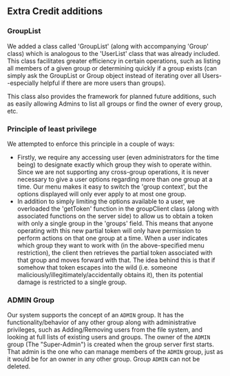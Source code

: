 ## Extra Credit additions
### GroupList
  We added a class called 'GroupList' (along with accompanying 'Group' class) which is analogous to the 'UserList' class that was already included. This class facilitates greater efficiency in certain operations, such as listing all members of a given group or determining quickly if a group exists (can simply ask the GroupList or Group object instead of iterating over all Users--especially helpful if there are more users than groups).  

  This class also provides the framework for planned future additions, such as easily allowing Admins to list all groups or find the owner of every group, etc.  

### Principle of least privilege
We attempted to enforce this principle in a couple of ways:  
*   Firstly, we require any accessing user (even administrators for the time being) to designate exactly which group they wish to operate within. Since we are not supporting any cross-group operations, it is never necessary to give a user options regarding more than one group at a time. Our menu makes it easy to switch the 'group context', but the options displayed will only ever apply to at most one group.  
*   In addition to simply limiting the options available to a user, we overloaded the 'getToken' function in the groupClient class (along with associated functions on the server side) to allow us to obtain a token with only a single group in the 'groups' field. This means that anyone operating with this new partial token will only have permission to perform actions on that one group at a time. When a user indicates which group they want to work with (in the above-specified menu restriction), the client then retrieves the partial token associated with that group and moves forward with that. The idea behind this is that if somehow that token escapes into the wild (i.e. someone maliciously/illegitimately/accidentally obtains it), then its potential damage is restricted to a single group.  

### ADMIN Group
Our system supports the concept of an `ADMIN` group. It has the functionality/behavior of any other group along with administrative privileges, such as Adding/Removing users from the file system, and looking at full lists of existing users and groups. The owner of the `ADMIN` group (The "Super-Admin") is created when the group server first starts. That admin is the one who can manage members of the `ADMIN` group, just as it would be for an owner in any other group. Group `ADMIN` can not be deleted.
